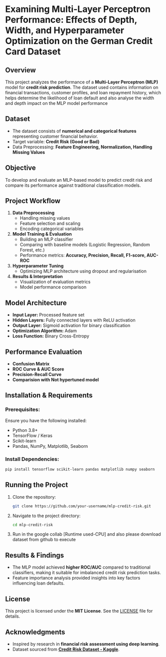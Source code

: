 # Examining Multi-Layer Perceptron Performance: Effects of Depth, Width, and Hyperparameter Optimization on the German Credit Card Dataset

## Overview
This project analyzes the performance of a **Multi-Layer Perceptron (MLP)** model for **credit risk prediction**. The dataset used contains information on financial transactions, customer profiles, and loan repayment history, which helps determine the likelihood of loan default and also analyse the width and depth impact on the MLP model performance

## Dataset
- The dataset consists of **numerical and categorical features** representing customer financial behavior.
- Target variable: **Credit Risk (Good or Bad)**
- Data Preprocessing: **Feature Engineering, Normalization, Handling Missing Values**

## Objective
To develop and evaluate an MLP-based model to predict credit risk and compare its performance against traditional classification models.

## Project Workflow
1. **Data Preprocessing**
   - Handling missing values
   - Feature selection and scaling
   - Encoding categorical variables
2. **Model Training & Evaluation**
   - Building an MLP classifier
   - Comparing with baseline models (Logistic Regression, Random Forest, etc.)
   - Performance metrics: **Accuracy, Precision, Recall, F1-score, AUC-ROC**
3. **Hyperparameter Tuning**
   - Optimizing MLP architecture using dropout and regularisation 
4. **Results & Interpretation**
   - Visualization of evaluation metrics
   - Model performance comparison

## Model Architecture
- **Input Layer:** Processed feature set
- **Hidden Layers:** Fully connected layers with ReLU activation
- **Output Layer:** Sigmoid activation for binary classification
- **Optimization Algorithm:** Adam
- **Loss Function:** Binary Cross-Entropy

## Performance Evaluation
- **Confusion Matrix**
- **ROC Curve & AUC Score**
- **Precision-Recall Curve**
- **Comparision with Not hypertuned model**

## Installation & Requirements
### Prerequisites:
Ensure you have the following installed:
- Python 3.8+
- TensorFlow / Keras
- Scikit-learn
- Pandas, NumPy, Matplotlib, Seaborn

### Install Dependencies:
```bash
pip install tensorflow scikit-learn pandas matplotlib numpy seaborn
```

## Running the Project
1. Clone the repository:
   ```bash
   git clone https://github.com/your-username/mlp-credit-risk.git
   ```
2. Navigate to the project directory:
   ```bash
   cd mlp-credit-risk
   ```
3. Run in the google collab [Runtime used-CPU]  and also please download dataset from github to execute

## Results & Findings
- The MLP model achieved **higher ROC/AUC** compared to traditional classifiers, making it suitable for imbalanced credit risk prediction tasks.
- Feature importance analysis provided insights into key factors influencing loan defaults.

## License
This project is licensed under the **MIT License**. See the [LICENSE](LICENSE) file for details.

## Acknowledgments
- Inspired by research in **financial risk assessment using deep learning**.
- Dataset sourced from **[Credit Risk Dataset - Kaggle]([https://www.kaggle.com/datasets](https://www.kaggle.com/datasets/kabure/german-credit-data-with-risk/data))**.

